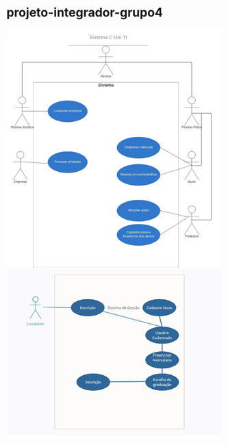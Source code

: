 # projeto-integrador-grupo4

![Diagrama 1](https://raw.githubusercontent.com/DiegoRCristaldo/projeto-integrador-grupo4/main/Diagrama%201.jpg)
![Diagrama 2](https://raw.githubusercontent.com/DiegoRCristaldo/projeto-integrador-grupo4/main/Diagrama2.jpg)

